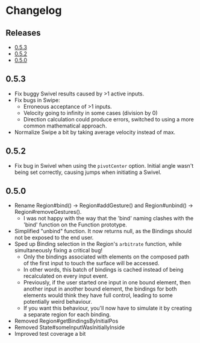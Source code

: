 # Changelog

## Releases

- [0.5.3](#0.5.3)
- [0.5.2](#0.5.2)
- [0.5.0](#0.5.0)

## 0.5.3

- Fix buggy Swivel results caused by >1 active inputs.
- Fix bugs in Swipe:
    - Erroneous acceptance of >1 inputs.
    - Velocity going to infinity in some cases (division by 0)
    - Direction calculation could produce errors, switched to using a more
      common mathematical approach.
- Normalize Swipe a bit by taking average velocity instead of max. 

## 0.5.2

- Fix bug in Swivel when using the `pivotCenter` option. Initial angle wasn't
  being set correctly, causing jumps when initiating a Swivel.

## 0.5.0

- Rename Region#bind() -> Region#addGesture() and Region#unbind() ->
  Region#removeGestures().
    - I was not happy with the way that the 'bind' naming clashes with the
      'bind' function on the Function prototype.
- Simplified "unbind" function. It now returns null, as the Bindings should not
  be exposed to the end user.
- Sped up Binding selection in the Region's `arbitrate` function, while
  simultaneously fixing a critical bug!
    - Only the bindings associated with elements on the composed path of the
      first input to touch the surface will be accessed.
    - In other words, this batch of bindings is cached instead of being
      recalculated on every input event.
    - Previously, if the user started one input in one bound element, then
      another input in another bound element, the bindings for both elements
      would think they have full control, leading to some potentially weird
      behaviour.
    - If you want this behaviour, you'll now have to simulate it by creating a
      separate region for each binding.
- Removed Region#getBindingsByInitialPos
- Removed State#someInputWasInitiallyInside
- Improved test coverage a bit

